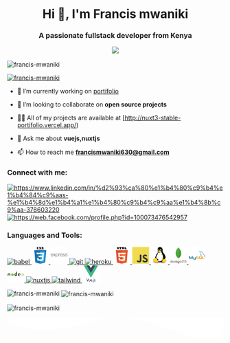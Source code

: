 
<h1 align="center">Hi 👋, I'm Francis mwaniki</h1>
<h3 align="center">A passionate fullstack developer from Kenya</h3>
<p align="center"><img src="https://cdn.dribbble.com/users/1292677/screenshots/6139167/media/5387dc7e035b3efe9d94516044de66a4.gif"/></p>
<p align="left"> <img src="https://komarev.com/ghpvc/?username=francis-mwaniki&label=Profile%20views&color=0e75b6&style=flat" alt="francis-mwaniki" /> </p>

<p align="left"> <a href="https://github.com/ryo-ma/github-profile-trophy"><img src="https://github-profile-trophy.vercel.app/?username=francis-mwaniki" alt="francis-mwaniki" /></a> </p>

- 🔭 I’m currently working on [portifolio](http://nuxt3-stable-portifolio.vercel.app/)

- 👯 I’m looking to collaborate on **open source projects**

- 👨‍💻 All of my projects are available at [http://nuxt3-stable-portifolio.vercel.app/)

- 💬 Ask me about **vuejs,nuxtjs**

- 📫 How to reach me **francismwaniki630@gmail.com**

<h3 align="left">Connect with me:</h3>
<p align="left">
<a href="https://linkedin.com/in/https://www.linkedin.com/in/%d2%93%ca%80%e1%b4%80%c9%b4%e1%b4%84%c9%aas-%e1%b4%8d%e1%b4%a1%e1%b4%80%c9%b4%c9%aa%e1%b4%8b%c9%aa-378603220" target="blank"><img align="center" src="https://raw.githubusercontent.com/rahuldkjain/github-profile-readme-generator/master/src/images/icons/Social/linked-in-alt.svg" alt="https://www.linkedin.com/in/%d2%93%ca%80%e1%b4%80%c9%b4%e1%b4%84%c9%aas-%e1%b4%8d%e1%b4%a1%e1%b4%80%c9%b4%c9%aa%e1%b4%8b%c9%aa-378603220" height="30" width="40" /></a>
<a href="https://fb.com/https://web.facebook.com/profile.php?id=100073476542957" target="blank"><img align="center" src="https://raw.githubusercontent.com/rahuldkjain/github-profile-readme-generator/master/src/images/icons/Social/facebook.svg" alt="https://web.facebook.com/profile.php?id=100073476542957" height="30" width="40" /></a>
</p>

<h3 align="left">Languages and Tools:</h3>
<p align="left"> <a href="https://babeljs.io/" target="_blank" rel="noreferrer"> <img src="https://www.vectorlogo.zone/logos/babeljs/babeljs-icon.svg" alt="babel" width="40" height="40"/> </a> <a href="https://www.w3schools.com/css/" target="_blank" rel="noreferrer"> <img src="https://raw.githubusercontent.com/devicons/devicon/master/icons/css3/css3-original-wordmark.svg" alt="css3" width="40" height="40"/> </a> <a href="https://expressjs.com" target="_blank" rel="noreferrer"> <img src="https://raw.githubusercontent.com/devicons/devicon/master/icons/express/express-original-wordmark.svg" alt="express" width="40" height="40"/> </a> <a href="https://git-scm.com/" target="_blank" rel="noreferrer"> <img src="https://www.vectorlogo.zone/logos/git-scm/git-scm-icon.svg" alt="git" width="40" height="40"/> </a> <a href="https://heroku.com" target="_blank" rel="noreferrer"> <img src="https://www.vectorlogo.zone/logos/heroku/heroku-icon.svg" alt="heroku" width="40" height="40"/> </a> <a href="https://www.w3.org/html/" target="_blank" rel="noreferrer"> <img src="https://raw.githubusercontent.com/devicons/devicon/master/icons/html5/html5-original-wordmark.svg" alt="html5" width="40" height="40"/> </a> <a href="https://developer.mozilla.org/en-US/docs/Web/JavaScript" target="_blank" rel="noreferrer"> <img src="https://raw.githubusercontent.com/devicons/devicon/master/icons/javascript/javascript-original.svg" alt="javascript" width="40" height="40"/> </a> <a href="https://www.linux.org/" target="_blank" rel="noreferrer"> <img src="https://raw.githubusercontent.com/devicons/devicon/master/icons/linux/linux-original.svg" alt="linux" width="40" height="40"/> </a> <a href="https://www.mongodb.com/" target="_blank" rel="noreferrer"> <img src="https://raw.githubusercontent.com/devicons/devicon/master/icons/mongodb/mongodb-original-wordmark.svg" alt="mongodb" width="40" height="40"/> </a> <a href="https://www.mysql.com/" target="_blank" rel="noreferrer"> <img src="https://raw.githubusercontent.com/devicons/devicon/master/icons/mysql/mysql-original-wordmark.svg" alt="mysql" width="40" height="40"/> </a> <a href="https://nodejs.org" target="_blank" rel="noreferrer"> <img src="https://raw.githubusercontent.com/devicons/devicon/master/icons/nodejs/nodejs-original-wordmark.svg" alt="nodejs" width="40" height="40"/> </a> <a href="https://nuxtjs.org/" target="_blank" rel="noreferrer"> <img src="https://www.vectorlogo.zone/logos/nuxtjs/nuxtjs-icon.svg" alt="nuxtjs" width="40" height="40"/> </a> <a href="https://tailwindcss.com/" target="_blank" rel="noreferrer"> <img src="https://www.vectorlogo.zone/logos/tailwindcss/tailwindcss-icon.svg" alt="tailwind" width="40" height="40"/> </a> <a href="https://vuejs.org/" target="_blank" rel="noreferrer"> <img src="https://raw.githubusercontent.com/devicons/devicon/master/icons/vuejs/vuejs-original-wordmark.svg" alt="vuejs" width="40" height="40"/> </a> </p>

<p><img align="left" src="https://github-readme-stats.vercel.app/api/top-langs?username=francis-mwaniki&show_icons=true&locale=en&layout=compact" alt="francis-mwaniki" /></p>

<p>&nbsp;<img align="center" src="https://github-readme-stats.vercel.app/api?username=francis-mwaniki&show_icons=true&locale=en" alt="francis-mwaniki" /></p>

<p><img align="center" src="https://github-readme-streak-stats.herokuapp.com/?user=francis-mwaniki&" alt="francis-mwaniki" /></p>
<p align="center"><svg  data-name="Layer 1" xmlns="http://www.w3.org/2000/svg" viewBox="0 0 1200 120" preserveAspectRatio="none" ><path  d="M321.39,56.44c58-10.79,114.16-30.13,172-41.86,82.39-16.72,168.19-17.73,250.45-.39C823.78,31,906.67,72,985.66,92.83c70.05,18.48,146.53,26.09,214.34,3V0H0V27.35A600.21,600.21,0,0,0,321.39,56.44Z" class="shape-fill" fill="#FFFFFF" fill-opacity="1"></path></svg></p>
